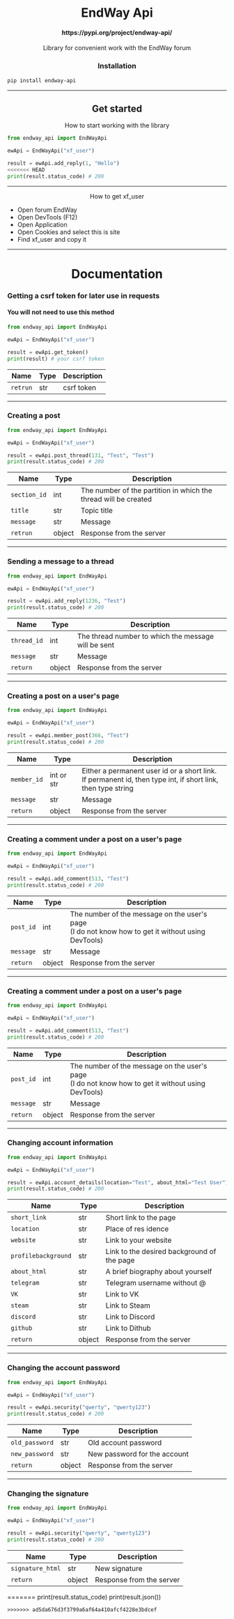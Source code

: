 <h1 align="center">EndWay Api</h1>
<h4 align="center">https://pypi.org/project/endway-api/</h4>
<p align="center">Library for convenient work with the EndWay forum</p>


<h3 align="center">Installation</h3>

```bash
pip install endway-api
```

-------------------------

<h2 align="center">Get started</h3>
<p align="center">How to start working with the library</p>

```Python
from endway_api import EndWayApi

ewApi = EndWayApi("xf_user")

result = ewApi.add_reply(1, "Hello")
<<<<<<< HEAD
print(result.status_code) # 200
```
--- 
<p align="center">How to get xf_user</p>

* Open forum EndWay
* Open DevTools (F12)
* Open Application
* Open Cookies and select this is site 
* Find xf_user and copy it

-------------------------

<h1 align="center">Documentation</h1>

### Getting a csrf token for later use in requests 
#### You will not need to use this method
```Python
from endway_api import EndWayApi

ewApi = EndWayApi("xf_user")

result = ewApi.get_token()
print(result) # your csrf token
```
| Name         | Type  | Description |
|--------------|-------|-------------|
| `retrun`     | str   | csrf token  |

-------------------------

### Creating a post

```Python
from endway_api import EndWayApi

ewApi = EndWayApi("xf_user")

result = ewApi.post_thread(131, "Test", "Test")
print(result.status_code) # 200
```
| Name         | Type   | Description                                                     |
|--------------|--------|-----------------------------------------------------------------|
| `section_id` | int    | The number of the partition in which the thread will be created |
| `title`      | str    | Topic title                                                     |
| `message`    | str    | Message                                                         |
| `retrun`     | object | Response from the server                                        |

-------------------------

### Sending a message to a thread

```Python
from endway_api import EndWayApi

ewApi = EndWayApi("xf_user")

result = ewApi.add_reply(1236, "Test")
print(result.status_code) # 200
```
| Name        | Type   | Description                                         |
|-------------|--------|-----------------------------------------------------|
| `thread_id` | int    | The thread number to which the message will be sent |
| `message`   | str    | Message                                             |
| `return`    | object | Response from the server                            |

-------------------------

### Creating a post on a user's page

```Python
from endway_api import EndWayApi

ewApi = EndWayApi("xf_user")

result = ewApi.member_post(366, "Test")
print(result.status_code) # 200
```
| Name        | Type       | Description                                                                                                       |
|-------------|------------|-------------------------------------------------------------------------------------------------------------------|
| `member_id` | int or str | Either a permanent user id or a short link. <br/>If permanent id, then type int, if short link, then type string  |
| `message`   | str        | Message                                                                                                           |
| `return`    | object     | Response from the server                                                                                          |

-------------------------

### Creating a comment under a post on a user's page

```Python
from endway_api import EndWayApi

ewApi = EndWayApi("xf_user")

result = ewApi.add_comment(513, "Test")
print(result.status_code) # 200
```
| Name        | Type   | Description                                                                                             |
|-------------|--------|---------------------------------------------------------------------------------------------------------|
| `post_id`   | int    | The number of the message on the user's page<br/>(I do not know how to get it without using DevTools)   |
| `message`   | str    | Message                                                                                                 |
| `return`    | object | Response from the server                                                                                |

-------------------------

### Creating a comment under a post on a user's page

```Python
from endway_api import EndWayApi

ewApi = EndWayApi("xf_user")

result = ewApi.add_comment(513, "Test")
print(result.status_code) # 200
```
| Name        | Type   | Description                                                                                             |
|-------------|--------|---------------------------------------------------------------------------------------------------------|
| `post_id`   | int    | The number of the message on the user's page<br/>(I do not know how to get it without using DevTools)   |
| `message`   | str    | Message                                                                                                 |
| `return`    | object | Response from the server                                                                                |

-------------------------

### Сhanging account information

```Python
from endway_api import EndWayApi

ewApi = EndWayApi("xf_user")

result = ewApi.account_details(location="Test", about_html="Test User")
print(result.status_code) # 200
```
| Name                | Type  | Description                                |
|---------------------|-------|--------------------------------------------|
| `short_link`        | str   | Short link to the page                     |
| `location`          | str   | Place of res idence                        |
| `website`           | str   | Link to your website                       |
| `profilebackground` | str   | Link to the desired background of the page |
| `about_html`        | str   | A brief biography about yourself           |
| `telegram`          | str   | Telegram username without @                |
| `VK`                | str   | Link to VK                                 |
| `steam`             | str   | Link to Steam                              |
| `discord`           | str   | Link to Discord                            |
| `github`            | str   | Link to Dithub                             |
| `return`            | object| Response from the server                   |

-------------------------

### Changing the account password

```Python
from endway_api import EndWayApi

ewApi = EndWayApi("xf_user")

result = ewApi.security("qwerty", "qwerty123")
print(result.status_code) # 200
```
| Name           | Type  | Description                  |
|----------------|-------|------------------------------|
| `old_password` | str   | Old account password         |
| `new_password` | str   | New password for the account |
| `return`       | object| Response from the server     |

-------------------------

### Changing the signature

```Python
from endway_api import EndWayApi

ewApi = EndWayApi("xf_user")

result = ewApi.security("qwerty", "qwerty123")
print(result.status_code) # 200
```
| Name             | Type  | Description             |
|------------------|-------|-------------------------|
| `signature_html` | str   | New signature           |
| `return`         | object| Response from the server|
=======
print(result.status_code)
print(result.json())
```
>>>>>>> ad5da676d3f3799a6af64a410afcf4228e3bdcef
